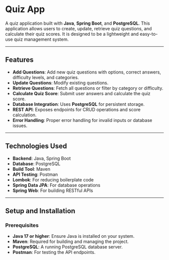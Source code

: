 # Quiz App

A quiz application built with **Java**, **Spring Boot**, and **PostgreSQL**. This application allows users to create, update, retrieve quiz questions, and calculate their quiz scores. It is designed to be a lightweight and easy-to-use quiz management system.

---

## Features
- **Add Questions**: Add new quiz questions with options, correct answers, difficulty levels, and categories.
- **Update Questions**: Modify existing questions.
- **Retrieve Questions**: Fetch all questions or filter by category or difficulty.
- **Calculate Quiz Score**: Submit user answers and calculate the quiz score.
- **Database Integration**: Uses **PostgreSQL** for persistent storage.
- **REST API**: Exposes endpoints for CRUD operations and score calculation.
- **Error Handling**: Proper error handling for invalid inputs or database issues.

---

## Technologies Used
- **Backend**: Java, Spring Boot
- **Database**: PostgreSQL
- **Build Tool**: Maven
- **API Testing**: Postman
- **Lombok**: For reducing boilerplate code
- **Spring Data JPA**: For database operations
- **Spring Web**: For building RESTful APIs

---

## Setup and Installation

### Prerequisites
- **Java 17 or higher**: Ensure Java is installed on your system.
- **Maven**: Required for building and managing the project.
- **PostgreSQL**: A running PostgreSQL database server.
- **Postman**: For testing the API endpoints.
